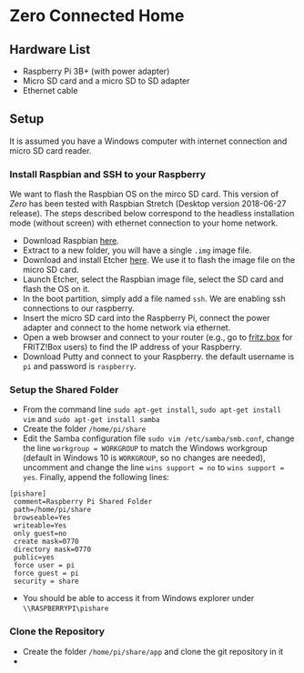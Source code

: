# Zero Connected Home

## Hardware List
- Raspberry Pi 3B+ (with power adapter)
- Micro SD card and a micro SD to SD adapter
- Ethernet cable

## Setup

It is assumed you have a Windows computer with internet connection and micro SD card reader.

### Install Raspbian and SSH to your Raspberry

We want to flash the Raspbian OS on the mirco SD card. This version of *Zero* has been tested with Raspbian Stretch (Desktop version 2018-06-27 release). The steps described below correspond to the headless installation mode (without screen) with ethernet connection to your home network.

- Download Raspbian [here](https://www.raspberrypi.org/downloads/raspbian/).
- Extract to a new folder, you will have a single `.img` image file.
- Download and install Etcher [here](https://www.balena.io/etcher/). We use it to flash the image file on the micro SD card.
- Launch Etcher, select the Raspbian image file, select the SD card and flash the OS on it.
- In the boot partition, simply add a file named `ssh`. We are enabling ssh connections to our raspberry.
- Insert the micro SD card into the Raspberry Pi, connect the power adapter and connect to the home network via ethernet.
- Open a web browser and connect to your router (e.g., go to [fritz.box](fritz.box) for FRITZ!Box users) to find the IP address of your Raspberry.
- Download Putty and connect to your Raspberry. the default username is `pi` and password is `raspberry`.

### Setup the Shared Folder

- From the command line `sudo apt-get install`, `sudo apt-get install vim` and `sudo apt-get install samba`
- Create the folder `/home/pi/share`
- Edit the Samba configuration file `sudo vim /etc/samba/smb.conf`, change the line `workgroup = WORKGROUP` to match the Windows workgroup (default in Windows 10 is `WORKGROUP`, so no changes are needed), uncomment and change the line `wins support = no` to `wins support = yes`. Finally, append the following lines:
```
[pishare]
 comment=Raspberry Pi Shared Folder
 path=/home/pi/share
 browseable=Yes
 writeable=Yes
 only guest=no
 create mask=0770
 directory mask=0770
 public=yes
 force user = pi
 force guest = pi
 security = share
```
- You should be able to access it from Windows explorer under `\\RASPBERRYPI\pishare`

### Clone the Repository

- Create the folder `/home/pi/share/app` and clone the git repository in it
- 





